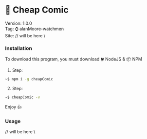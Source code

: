 # 🦸 Cheap Comic

Version: 1.0.0  
Tag: ⌚ alanMoore-watchmen  
Site: // will be here \\

### Installation

To download this program, you must download 🍀 NodeJS & 📦 NPM

1. Step:

```bash
~$ npm i -g cheapComic
```

2. Step:

```bash
~$ cheapComic -v
```

Enjoy 👍

### Usage

// will be here \\
